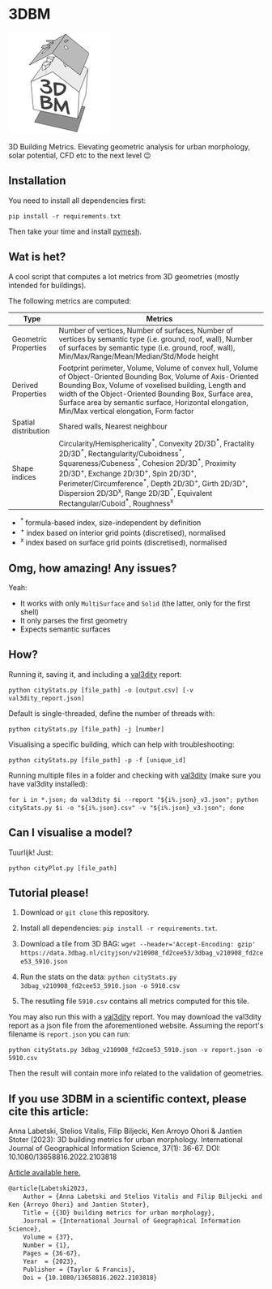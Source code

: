 # 3DBM

![3D Building Metrics](3DBM.png "3D Building Metrics")

3D Building Metrics. Elevating geometric analysis for urban morphology, solar potential, CFD etc to the next level 😉

## Installation

You need to install all dependencies first:

```
pip install -r requirements.txt
```

Then take your time and install [pymesh](https://pymesh.readthedocs.io/en/latest/installation.html).

## Wat is het?

A cool script that computes a lot metrics from 3D geometries (mostly intended for buildings).

The following metrics are computed:

| Type | Metrics |
| --- | --- |
| Geometric Properties | Number of vertices, Number of surfaces, Number of vertices by semantic type (i.e. ground, roof, wall), Number of surfaces by semantic type (i.e. ground, roof, wall), Min/Max/Range/Mean/Median/Std/Mode height |
| Derived Properties | Footprint perimeter, Volume, Volume of convex hull, Volume of Object-Oriented Bounding Box, Volume of Axis-Oriented Bounding Box, Volume of voxelised building, Length and width of the Object-Oriented Bounding Box, Surface area, Surface area by semantic surface, Horizontal elongation, Min/Max vertical elongation, Form factor |
| Spatial distribution | Shared walls, Nearest neighbour |
| Shape indices | Circularity/Hemisphericality<sup>\*</sup>, Convexity 2D/3D<sup>\*</sup>, Fractality 2D/3D<sup>\*</sup>, Rectangularity/Cuboidness<sup>\*</sup>, Squareness/Cubeness<sup>\*</sup>, Cohesion 2D/3D<sup>\*</sup>, Proximity 2D/3D<sup>+</sup>, Exchange 2D/3D<sup>+</sup>, Spin 2D/3D<sup>+</sup>, Perimeter/Circumference<sup>\*</sup>, Depth 2D/3D<sup>+</sup>, Girth 2D/3D<sup>+</sup>, Dispersion 2D/3D<sup>x</sup>, Range 2D/3D<sup>\*</sup>, Equivalent Rectangular/Cuboid<sup>\*</sup>, Roughness<sup>x</sup> |

- <sup>\*</sup> formula-based index, size-independent by definition
- <sup>+</sup> index based on interior grid points (discretised), normalised
- <sup>x</sup> index based on surface grid points (discretised), normalised

## Omg, how amazing! Any issues?

Yeah:
- It works with only `MultiSurface` and `Solid` (the latter, only for the first shell)
- It only parses the first geometry
- Expects semantic surfaces

## How?

Running it, saving it, and including a [val3dity](https://github.com/tudelft3d/val3dity) report:

```
python cityStats.py [file_path] -o [output.csv] [-v val3dity_report.json]
```

Default is single-threaded, define the number of threads with:

```
python cityStats.py [file_path] -j [number]
```

Visualising a specific building, which can help with troubleshooting:

```
python cityStats.py [file_path] -p -f [unique_id]
```

Running multiple files in a folder and checking with [val3dity](https://github.com/tudelft3d/val3dity) (make sure you have val3dity installed):

```
for i in *.json; do val3dity $i --report "${i%.json}_v3.json"; python cityStats.py $i -o "${i%.json}.csv" -v "${i%.json}_v3.json"; done
```

## Can I visualise a model?

Tuurlijk! Just:

```
python cityPlot.py [file_path]
```

## Tutorial please!

1) Download or `git clone` this repository.

2) Install all dependencies: `pip install -r requirements.txt`.

3) Download a tile from 3D BAG: `wget --header='Accept-Encoding: gzip' https://data.3dbag.nl/cityjson/v210908_fd2cee53/3dbag_v210908_fd2cee53_5910.json`

4) Run the stats on the data: `python cityStats.py 3dbag_v210908_fd2cee53_5910.json -o 5910.csv`

5) The resutling file `5910.csv` contains all metrics computed for this tile.

You may also run this with a [val3dity](http://geovalidation.bk.tudelft.nl/val3dity/) report. You may download the val3dity report as a json file from the aforementioned website. Assuming the report's filename is `report.json` you can run:

```
python cityStats.py 3dbag_v210908_fd2cee53_5910.json -v report.json -o 5910.csv
```

Then the result will contain more info related to the validation of geometries.

## If you use 3DBM in a scientific context, please cite this article:

Anna Labetski, Stelios Vitalis, Filip Biljecki, Ken Arroyo Ohori & Jantien Stoter (2023): 3D building metrics for urban morphology. International Journal of Geographical Information Science, 37(1): 36-67. DOI: 10.1080/13658816.2022.2103818 

[Article available here.](https://doi.org/10.1080/13658816.2022.2103818)

```
@article{Labetski2023,
	Author = {Anna Labetski and Stelios Vitalis and Filip Biljecki and Ken {Arroyo Ohori} and Jantien Stoter},
	Title = {{3D} building metrics for urban morphology},
	Journal = {International Journal of Geographical Information Science},
	Volume = {37},
	Number = {1},
	Pages = {36-67},
	Year  = {2023},
	Publisher = {Taylor & Francis},
	Doi = {10.1080/13658816.2022.2103818}
```
